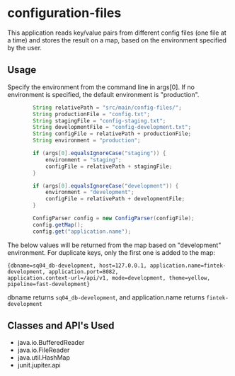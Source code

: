 # configuration-files

This application reads key/value pairs from different config files (one file at a time) and stores the result on a map, based on the environment specified by the user.

## Usage

Specify the environment from the command line in args[0]. If no environment is specified, the default environment is "production".
```java
        String relativePath = "src/main/config-files/";
        String productionFile = "config.txt";
        String stagingFile = "config-staging.txt";
        String developmentFile = "config-development.txt";
        String configFile = relativePath + productionFile;
        String environment = "production";

        if (args[0].equalsIgnoreCase("staging")) {
            environment = "staging";
            configFile = relativePath + stagingFile;
        }

        if (args[0].equalsIgnoreCase("development")) {
            environment = "development";
            configFile = relativePath + developmentFile;
        }

        ConfigParser config = new ConfigParser(configFile);
        config.getMap();
        config.get("application.name");
```


The below values will be returned from the map based on "development" environment. For duplicate keys, only the first one is added to the map:

```
{dbname=sq04_db-development, host=127.0.0.1, application.name=fintek-development, application.port=8082, 
application.context-url=/api/v1, mode=development, theme=yellow, pipeline=fast-development}

```

dbname returns ```sq04_db-development```,   and  application.name returns ```fintek-development```

## Classes and API's Used

*  java.io.BufferedReader
*  java.io.FileReader
*  java.util.HashMap
*  junit.jupiter.api
